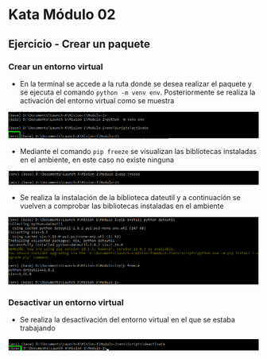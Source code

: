# Kata Módulo 02

## Ejercicio - Crear un paquete

### Crear un entorno virtual

* En la terminal se accede a la ruta donde se desea realizar el paquete y se ejecuta el comando `python -m venv env`. Posteriormente se realiza la activación del entorno virtual como se muestra

![](imagenes/img_1.png)

* Mediante el comando `pip freeze` se visualizan las bibliotecas instaladas en el ambiente, en este caso no existe ninguna

![](imagenes/img_2.png)

* Se realiza la instalación de la biblioteca dateutil y a continuación se vuelven a comprobar las bibliotecas instaladas en el ambiente

![](imagenes/img_3.png)

### Desactivar un entorno virtual

* Se realiza la desactivación del entorno virtual en el que se estaba trabajando

![](imagenes/img_4.png)